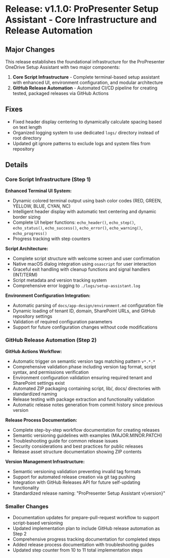 # Release: v1.1.0: ProPresenter Setup Assistant - Core Infrastructure and Release Automation

## Major Changes

This release establishes the foundational infrastructure for the ProPresenter OneDrive Setup Assistant with two major components:

1. **Core Script Infrastructure** - Complete terminal-based setup assistant with enhanced UI, environment configuration, and modular architecture
2. **GitHub Release Automation** - Automated CI/CD pipeline for creating tested, packaged releases via GitHub Actions

## Fixes

- Fixed header display centering to dynamically calculate spacing based on text length
- Organized logging system to use dedicated `logs/` directory instead of root directory
- Updated git ignore patterns to exclude logs and system files from repository

## Details

### Core Script Infrastructure (Step 1)

**Enhanced Terminal UI System:**
- Dynamic colored terminal output using bash color codes (RED, GREEN, YELLOW, BLUE, CYAN, NC)
- Intelligent header display with automatic text centering and dynamic border sizing
- Complete UI helper functions: `echo_header()`, `echo_step()`, `echo_status()`, `echo_success()`, `echo_error()`, `echo_warning()`, `echo_progress()`
- Progress tracking with step counters

**Script Architecture:**
- Complete script structure with welcome screen and user confirmation
- Native macOS dialog integration using `osascript` for user interaction
- Graceful exit handling with cleanup functions and signal handlers (INT/TERM)
- Script metadata and version tracking system
- Comprehensive error logging to `./logs/setup-assistant.log`

**Environment Configuration Integration:**
- Automatic parsing of `docs/app-design/environment.md` configuration file
- Dynamic loading of tenant ID, domain, SharePoint URLs, and GitHub repository settings
- Validation of required configuration parameters
- Support for future configuration changes without code modifications

### GitHub Release Automation (Step 2)

**GitHub Actions Workflow:**
- Automatic trigger on semantic version tags matching pattern `v*.*.*`
- Comprehensive validation phase including version tag format, script syntax, and permissions verification
- Environment configuration validation ensuring required tenant and SharePoint settings exist
- Automated ZIP packaging containing script, lib/, docs/ directories with standardized naming
- Release testing with package extraction and functionality validation
- Automatic release notes generation from commit history since previous version

**Release Process Documentation:**
- Complete step-by-step workflow documentation for creating releases
- Semantic versioning guidelines with examples (MAJOR.MINOR.PATCH)
- Troubleshooting guide for common release issues
- Security considerations and best practices for public releases
- Release asset structure documentation showing ZIP contents

**Version Management Infrastructure:**
- Semantic versioning validation preventing invalid tag formats
- Support for automated release creation via git tag pushing
- Integration with GitHub Releases API for future self-updating functionality
- Standardized release naming: "ProPresenter Setup Assistant v{version}"

### Smaller Changes

- Documentation updates for prepare-pull-request workflow to support script-based versioning
- Updated implementation plan to include GitHub release automation as Step 2
- Comprehensive progress tracking documentation for completed steps
- Added release process documentation with troubleshooting guides
- Updated step counter from 10 to 11 total implementation steps